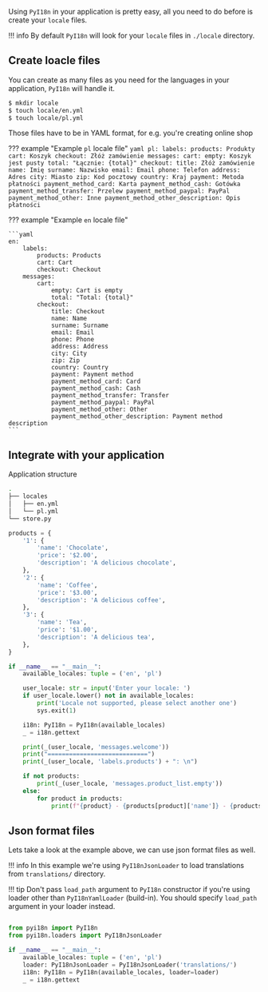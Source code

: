 
Using `PyI18n` in your application is pretty easy, all you need to do before is create your `locale` files.

!!! info
    By default `PyI18n` will look for your `locale` files in `./locale` directory.

## Create loacle files

You can create as many files as you need for the languages in your application, `PyI18n` will handle it.

```sh
$ mkdir locale
$ touch locale/en.yml
$ touch locale/pl.yml
```

Those files have to be in YAML format, for e.g. you're creating online shop

??? example "Example `pl` locale file"
    ```yaml
    pl:
        labels:
            products: Produkty
            cart: Koszyk
            checkout: Złóż zamówienie
        messages:
            cart:
                empty: Koszyk jest pusty
                total: "Łącznie: {total}"
            checkout:
                title: Złóż zamówienie
                name: Imię
                surname: Nazwisko
                email: Email
                phone: Telefon
                address: Adres
                city: Miasto
                zip: Kod pocztowy
                country: Kraj
                payment: Metoda płatności
                payment_method_card: Karta
                payment_method_cash: Gotówka
                payment_method_transfer: Przelew
                payment_method_paypal: PayPal
                payment_method_other: Inne
                payment_method_other_description: Opis płatności
    ```

??? example "Example `en` locale file"

    ```yaml
    en:
        labels:
            products: Products
            cart: Cart
            checkout: Checkout
        messages:
            cart:
                empty: Cart is empty
                total: "Total: {total}"
            checkout:
                title: Checkout
                name: Name
                surname: Surname
                email: Email
                phone: Phone
                address: Address
                city: City
                zip: Zip
                country: Country
                payment: Payment method
                payment_method_card: Card
                payment_method_cash: Cash
                payment_method_transfer: Transfer
                payment_method_paypal: PayPal
                payment_method_other: Other
                payment_method_other_description: Payment method description
    ```

## Integrate with your application

Application structure
```sh
.
├── locales
│   ├── en.yml
│   └── pl.yml
└── store.py
```

```py
products = {
    '1': {
        'name': 'Chocolate',
        'price': '$2.00',
        'description': 'A delicious chocolate',
    },
    '2': {
        'name': 'Coffee',
        'price': '$3.00',
        'description': 'A delicious coffee',
    },
    '3': {
        'name': 'Tea',
        'price': '$1.00',
        'description': 'A delicious tea',
    },
}

if __name__ == "__main__":
    available_locales: tuple = ('en', 'pl')

    user_locale: str = input('Enter your locale: ')
    if user_locale.lower() not in available_locales:
        print('Locale not supported, please select another one')
        sys.exit(1)

    i18n: PyI18n = PyI18n(available_locales)
    _ = i18n.gettext

    print(_(user_locale, 'messages.welcome'))
    print("============================")
    print(_(user_locale, 'labels.products') + ": \n")

    if not products:
        print(_(user_locale, 'messages.product_list.empty'))
    else:
        for product in products:
            print(f"{product} - {products[product]['name']} - {products[product]['price']}")
```

## Json format files

Lets take a look at the example above, we can use json format files as well.

!!! info
    In this example we're using `PyI18nJsonLoader` to load translations from `translations/` directory.

!!! tip
    Don't pass `load_path` argument to `PyI18n` constructor if you're using loader other than `PyI18nYamlLoader` (build-in). You should specify `load_path` argument in your loader instead.

```py

from pyi18n import PyI18n
from pyi18n.loaders import PyI18nJsonLoader

if __name__ == "__main__":
    available_locales: tuple = ('en', 'pl')
    loader: PyI18nJsonLoader = PyI18nJsonLoader('translations/')
    i18n: PyI18n = PyI18n(available_locales, loader=loader)
    _ = i18n.gettext

```

